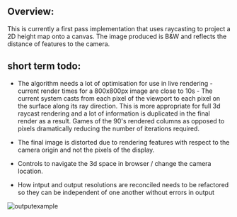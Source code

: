 ## Overview:

This is currently a first pass implementation that uses raycasting to project a 2D height map onto a canvas. The image produced is B&W and reflects the distance of features to the camera.

## short term todo:

-  The algorithm needs a lot of optimisation for use in live rendering - current render times for a 800x800px image are close to 10s - The current system casts from each pixel of the viewport to each pixel on the surface along its ray direction. This is more appropriate for full 3d raycast rendering and a lot of information is duplicated in the final render as a result. Games of the 90's rendered columns as opposed to pixels dramatically reducing the number of iterations required.

-  The final image is distorted due to rendering features with respect to the camera origin and not the pixels of the display.

-  Controls to navigate the 3d space in browser / change the camera location.

-  How intput and output resolutions are reconciled needs to be refactored so they can be independent of one another without errors in output

![outputexample](https://github.com/user-attachments/assets/6a71e347-e621-4553-97ba-0e33087afea6)

